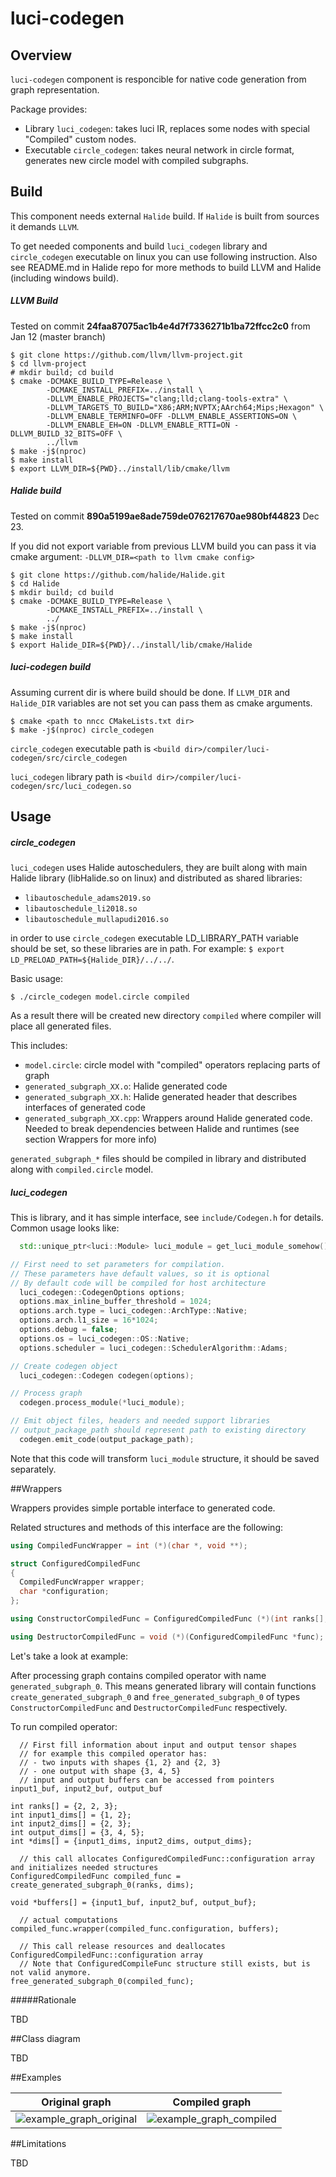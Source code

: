 # luci-codegen

## Overview

`luci-codegen` component is responcible for native code generation from graph representation.

Package provides:
- Library `luci_codegen`: takes luci IR, replaces some nodes with special "Compiled" custom nodes.
- Executable `circle_codegen`: takes neural network in circle format, generates new circle model with compiled subgraphs. 

## Build

This component needs external `Halide` build. If `Halide` is built from sources it demands `LLVM`.

To get needed components and build `luci_codegen` library and `circle_codegen` executable on linux you can use following instruction.
Also see README.md in Halide repo for more methods to build LLVM and Halide (including windows build).

##### LLVM Build

Tested on commit **24faa87075ac1b4e4d7f7336271b1ba72ffcc2c0** from Jan 12 (master branch)

```
$ git clone https://github.com/llvm/llvm-project.git
$ cd llvm-project
# mkdir build; cd build
$ cmake -DCMAKE_BUILD_TYPE=Release \
        -DCMAKE_INSTALL_PREFIX=../install \
        -DLLVM_ENABLE_PROJECTS="clang;lld;clang-tools-extra" \
        -DLLVM_TARGETS_TO_BUILD="X86;ARM;NVPTX;AArch64;Mips;Hexagon" \
        -DLLVM_ENABLE_TERMINFO=OFF -DLLVM_ENABLE_ASSERTIONS=ON \
        -DLLVM_ENABLE_EH=ON -DLLVM_ENABLE_RTTI=ON -DLLVM_BUILD_32_BITS=OFF \
        ../llvm
$ make -j$(nproc)
$ make install
$ export LLVM_DIR=${PWD}../install/lib/cmake/llvm

```

##### Halide build

Tested on commit **890a5199ae8ade759de076217670ae980bf44823** Dec 23.

If you did not export variable from previous LLVM build you can pass it via cmake argument: `-DLLVM_DIR=<path to llvm cmake config>` 

```
$ git clone https://github.com/halide/Halide.git
$ cd Halide
$ mkdir build; cd build
$ cmake -DCMAKE_BUILD_TYPE=Release \
        -DCMAKE_INSTALL_PREFIX=../install \
        ../
$ make -j$(nproc)
$ make install
$ export Halide_DIR=${PWD}/../install/lib/cmake/Halide
```

##### luci-codegen build

Assuming current dir is where build should be done.
If `LLVM_DIR` and `Halide_DIR` variables are not set you can pass them as cmake arguments.

```
$ cmake <path to nncc CMakeLists.txt dir>
$ make -j$(nproc) circle_codegen
```

`circle_codegen` executable path is `<build dir>/compiler/luci-codegen/src/circle_codegen`

`luci_codegen` library path is `<build dir>/compiler/luci-codegen/src/luci_codegen.so`

## Usage

##### circle_codegen

`luci_codegen` uses Halide autoschedulers, they are built along with main Halide library (libHalide.so on linux)
and distributed as shared libraries:
- `libautoschedule_adams2019.so`
- `libautoschedule_li2018.so`
- `libautoschedule_mullapudi2016.so`

in order to use `circle_codegen` executable LD_LIBRARY_PATH variable should be set, so these libraries are in path. For example: `$ export LD_PRELOAD_PATH=${Halide_DIR}/../../`.

Basic usage:

```
$ ./circle_codegen model.circle compiled
```

As a result there will be created new directory `compiled` where compiler will place all generated files.

This includes:

- `model.circle`: circle model with "compiled" operators replacing parts of graph
- `generated_subgraph_XX.o`: Halide generated code
- `generated_subgraph_XX.h`: Halide generated header that describes interfaces of generated code
- `generated_subgraph_XX.cpp`: Wrappers around Halide generated code. Needed to break dependencies between Halide and runtimes (see section Wrappers for more info)

`generated_subgraph_*` files should be compiled in library and distributed along with `compiled.circle` model.

##### luci_codegen

This is library, and it has simple interface, see `include/Codegen.h` for details.
Common usage looks like:
```c++
  std::unique_ptr<luci::Module> luci_module = get_luci_module_somehow();

// First need to set parameters for compilation.
// These parameters have default values, so it is optional
// By default code will be compiled for host architecture
  luci_codegen::CodegenOptions options;
  options.max_inline_buffer_threshold = 1024;
  options.arch.type = luci_codegen::ArchType::Native;
  options.arch.l1_size = 16*1024;
  options.debug = false;
  options.os = luci_codegen::OS::Native;
  options.scheduler = luci_codegen::SchedulerAlgorithm::Adams;

// Create codegen object
  luci_codegen::Codegen codegen(options);

// Process graph
  codegen.process_module(*luci_module);

// Emit object files, headers and needed support libraries
// output_package_path should represent path to existing directory
  codegen.emit_code(output_package_path);

```

Note that this code will transform `luci_module` structure, it should be saved separately.

##Wrappers

Wrappers provides simple portable interface to generated code.

Related structures and methods of this interface are the following:

```c++
using CompiledFuncWrapper = int (*)(char *, void **);

struct ConfiguredCompiledFunc
{
  CompiledFuncWrapper wrapper;
  char *configuration;
};

using ConstructorCompiledFunc = ConfiguredCompiledFunc (*)(int ranks[], int *dims[]);

using DestructorCompiledFunc = void (*)(ConfiguredCompiledFunc *func);
```

Let's take a look at example:

After processing graph contains compiled operator with name `generated_subgraph_0`.
This means generated library will contain functions `create_generated_subgraph_0` and `free_generated_subgraph_0`
of types `ConstructorCompiledFunc` and `DestructorCompiledFunc` respectively.

To run compiled operator:


```
  // First fill information about input and output tensor shapes
  // for example this compiled operator has:
  // - two inputs with shapes {1, 2} and {2, 3}
  // - one output with shape {3, 4, 5}
  // input and output buffers can be accessed from pointers input1_buf, input2_buf, output_buf

int ranks[] = {2, 2, 3};
int input1_dims[] = {1, 2};
int input2_dims[] = {2, 3};
int output_dims[] = {3, 4, 5};
int *dims[] = {input1_dims, input2_dims, output_dims};

  // this call allocates ConfiguredCompiledFunc::configuration array and initializes needed structures
ConfiguredCompiledFunc compiled_func = create_generated_subgraph_0(ranks, dims);

void *buffers[] = {input1_buf, input2_buf, output_buf};

  // actual computations
compiled_func.wrapper(compiled_func.configuration, buffers);

  // This call release resources and deallocates ConfiguredCompiledFunc::configuration array
  // Note that ConfiguredCompileFunc structure still exists, but is not valid anymore.
free_generated_subgraph_0(compiled_func);
```

#####Rationale

TBD

##Class diagram

TBD

##Examples

Original graph | Compiled graph
-------------- | --------------
![example_graph_original](docs/example_graph_original.jpg) | ![example_graph_compiled](docs/example_graph_compiled.jpg)

##Limitations

TBD